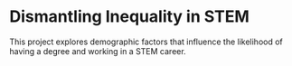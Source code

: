 # Dismantling Inequality in STEM
This project explores demographic factors that 
influence the likelihood of having a 
degree and working in a STEM career.
